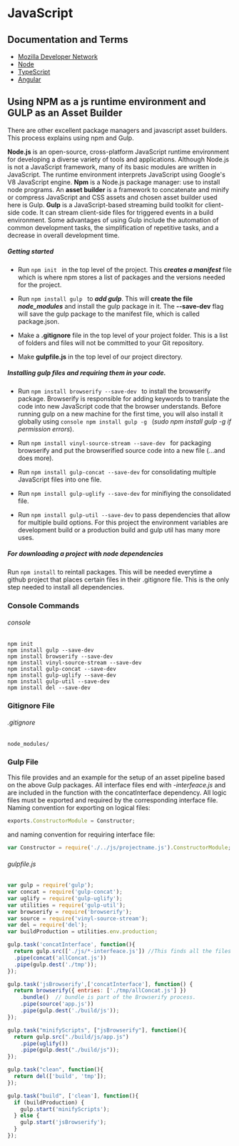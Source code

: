 #  JavaScript
## Documentation and Terms
- [Mozilla Developer Network](https://developer.mozilla.org/en-US/docs/Web/JavaScript)
- [Node](https://nodejs.org/en/)
- [TypeScript](http://www.typescriptlang.org/)
- [Angular](https://angularjs.org/)

## Using NPM as a js runtime environment and GULP as an Asset Builder

There are other excellent package managers and javascript asset builders.  This process explains using npm and Gulp.

**Node.js** is an open-source, cross-platform JavaScript runtime environment for developing a diverse variety of tools and applications. Although Node.js is not a JavaScript framework, many of its basic modules are written in JavaScript. The runtime environment interprets JavaScript using Google's V8 JavaScript engine. **Npm** is a Node.js package manager: use to install node programs.  An **asset builder** is a framework to concatenate and minify or compress JavaScript and CSS assets and chosen asset builder used here is Gulp.  **Gulp** is a JavaScript-based streaming build toolkit for client-side code. It can stream client-side files for triggered events in a build environment. Some advantages of using Gulp include the automation of common development tasks, the simplification of repetitive tasks, and a decrease in overall development time.

##### Getting started
- Run ```npm init ``` in the top level of the project. This **_creates a manifest_** file which is where npm stores a list of packages and the versions needed for the project.

- Run ```npm install gulp ``` to **_add gulp_**. This will __create the file *node_modules*__ and install the gulp package in it.  The **--save-dev** flag will save the gulp package to the manifest file, which is called package.json.  

- Make a **.gitignore** file in the top level of your project folder.  This is a list of folders and files will not be committed to your Git repository.

- Make **gulpfile.js** in the top level of our project directory.

##### Installing gulp files and requiring them in your code.

- Run ```npm install browserify --save-dev ``` to install the browserify package.  Browserify is responsible for adding keywords to translate the code into new JavaScript code that the browser understands. Before running gulp on a new machine for the first time, you will also install it globally using ```console npm install gulp -g ``` (_sudo npm install gulp -g if permission errors_).

- Run ```npm install vinyl-source-stream --save-dev ``` for packaging browserify and put the browserified source code into a new file (...and does more).

- Run ```npm install gulp-concat --save-dev``` for consolidating multiple JavaScript files into one file.

- Run ```npm install gulp-uglify --save-dev``` for minifiying the consolidated file.

- Run ```npm install gulp-util --save-dev``` to pass dependencies that allow for multiple build options.  For this project the environment variables are development build or a production build and gulp util has many more uses.

##### For downloading a project with node dependencies
Run ```npm install``` to reintall packages. This will be needed everytime a github project that places certain files in their .gitignore file.  This is the only step needed to install all dependencies.

### Console Commands
###### console
```console
npm init
npm install gulp --save-dev
npm install browserify --save-dev
npm install vinyl-source-stream --save-dev
npm install gulp-concat --save-dev
npm install gulp-uglify --save-dev
npm install gulp-util --save-dev
npm install del --save-dev
```
### Gitignore File
###### .gitignore
```file
node_modules/
```
### Gulp File

This file provides and an example for the setup of an asset pipeline based on the above Gulp packages.  All interface files end with *-interfeace.js* and are included in the function with the concatInterface dependency.  All logic files must be exported and required by the corresponding interface file. Naming convention for exporting on logical files:
```js
exports.ConstructorModule = Constructor;
```
and naming convention for requiring interface file:
```js
var Constructor = require('./../js/projectname.js').ConstructorModule;
```

###### gulpfile.js
```js
var gulp = require('gulp');
var concat = require('gulp-concat');
var uglify = require('gulp-uglify');
var utilities = require('gulp-util');
var browserify = require('browserify');
var source = require('vinyl-source-stream');
var del = require('del');
var buildProduction = utilities.env.production;

gulp.task('concatInterface', function(){
  return gulp.src(['./js/*-interfeace.js']) //This finds all the files
  .pipe(concat('allConcat.js'))
  .pipe(gulp.dest('./tmp'));
});

gulp.task('jsBrowserify',['concatInterface'], function() {
  return browserify({ entries: ['./tmp/allConcat.js'] })
    .bundle()  // bundle is part of the Browserify process.
    .pipe(source('app.js'))
    .pipe(gulp.dest('./build/js'));
});

gulp.task("minifyScripts", ["jsBrowserify"], function(){
  return gulp.src("./build/js/app.js")
    .pipe(uglify())
    .pipe(gulp.dest("./build/js"));
});

gulp.task("clean", function(){
  return del(['build', 'tmp']);
});

gulp.task("build", ['clean'], function(){
  if (buildProduction) {
    gulp.start('minifyScripts');
  } else {
    gulp.start('jsBrowserify');
  }
});
```
